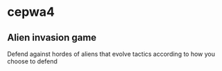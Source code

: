 # cepwa4
## Alien invasion game 
Defend against hordes of aliens that evolve tactics according to how you choose to defend
